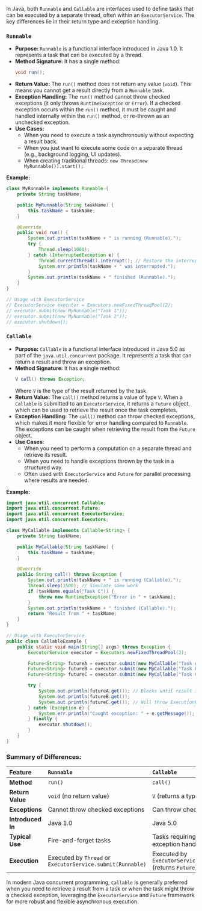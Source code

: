 In Java, both `Runnable` and `Callable` are interfaces used to define tasks that can be executed by a separate thread, often within an `ExecutorService`. The key differences lie in their return type and exception handling.

### `Runnable`

  * **Purpose:** `Runnable` is a functional interface introduced in Java 1.0. It represents a task that can be executed by a thread.
  * **Method Signature:** It has a single method:
    ```java
    void run();
    ```
  * **Return Value:** The `run()` method does not return any value (`void`). This means you cannot get a result directly from a `Runnable` task.
  * **Exception Handling:** The `run()` method cannot throw checked exceptions (it only throws `RuntimeException` or `Error`). If a checked exception occurs within the `run()` method, it must be caught and handled internally within the `run()` method, or re-thrown as an unchecked exception.
  * **Use Cases:**
      * When you need to execute a task asynchronously without expecting a result back.
      * When you just want to execute some code on a separate thread (e.g., background logging, UI updates).
      * When creating traditional threads: `new Thread(new MyRunnable()).start();`

**Example:**

```java
class MyRunnable implements Runnable {
    private String taskName;

    public MyRunnable(String taskName) {
        this.taskName = taskName;
    }

    @Override
    public void run() {
        System.out.println(taskName + " is running (Runnable).");
        try {
            Thread.sleep(1000);
        } catch (InterruptedException e) {
            Thread.currentThread().interrupt(); // Restore the interrupted status
            System.err.println(taskName + " was interrupted.");
        }
        System.out.println(taskName + " finished (Runnable).");
    }
}

// Usage with ExecutorService
// ExecutorService executor = Executors.newFixedThreadPool(2);
// executor.submit(new MyRunnable("Task 1"));
// executor.submit(new MyRunnable("Task 2"));
// executor.shutdown();
```

### `Callable`

  * **Purpose:** `Callable` is a functional interface introduced in Java 5.0 as part of the `java.util.concurrent` package. It represents a task that can return a result and throw an exception.
  * **Method Signature:** It has a single method:
    ```java
    V call() throws Exception;
    ```
    Where `V` is the type of the result returned by the task.
  * **Return Value:** The `call()` method returns a value of type `V`. When a `Callable` is submitted to an `ExecutorService`, it returns a `Future` object, which can be used to retrieve the result once the task completes.
  * **Exception Handling:** The `call()` method can throw checked exceptions, which makes it more flexible for error handling compared to `Runnable`. The exceptions can be caught when retrieving the result from the `Future` object.
  * **Use Cases:**
      * When you need to perform a computation on a separate thread and retrieve its result.
      * When you need to handle exceptions thrown by the task in a structured way.
      * Often used with `ExecutorService` and `Future` for parallel processing where results are needed.

**Example:**

```java
import java.util.concurrent.Callable;
import java.util.concurrent.Future;
import java.util.concurrent.ExecutorService;
import java.util.concurrent.Executors;

class MyCallable implements Callable<String> {
    private String taskName;

    public MyCallable(String taskName) {
        this.taskName = taskName;
    }

    @Override
    public String call() throws Exception {
        System.out.println(taskName + " is running (Callable).");
        Thread.sleep(1500); // Simulate some work
        if (taskName.equals("Task C")) {
            throw new RuntimeException("Error in " + taskName);
        }
        System.out.println(taskName + " finished (Callable).");
        return "Result from " + taskName;
    }
}

// Usage with ExecutorService
public class CallableExample {
    public static void main(String[] args) throws Exception {
        ExecutorService executor = Executors.newFixedThreadPool(2);

        Future<String> futureA = executor.submit(new MyCallable("Task A"));
        Future<String> futureB = executor.submit(new MyCallable("Task B"));
        Future<String> futureC = executor.submit(new MyCallable("Task C")); // Will throw an exception

        try {
            System.out.println(futureA.get()); // Blocks until result is available
            System.out.println(futureB.get());
            System.out.println(futureC.get()); // Will throw ExecutionException due to RuntimeException in call()
        } catch (Exception e) {
            System.err.println("Caught exception: " + e.getMessage());
        } finally {
            executor.shutdown();
        }
    }
}
```

### Summary of Differences:

| Feature           | `Runnable`                   | `Callable`                           |
| :---------------- | :--------------------------- | :----------------------------------- |
| **Method** | `run()`                      | `call()`                             |
| **Return Value** | `void` (no return value)     | `V` (returns a typed result)         |
| **Exceptions** | Cannot throw checked exceptions | Can throw checked exceptions         |
| **Introduced In** | Java 1.0                     | Java 5.0                             |
| **Typical Use** | Fire-and-forget tasks        | Tasks requiring a result or specific exception handling |
| **Execution** | Executed by `Thread` or `ExecutorService.submit(Runnable)` | Executed by `ExecutorService.submit(Callable)` (returns `Future`) |

In modern Java concurrent programming, `Callable` is generally preferred when you need to retrieve a result from a task or when the task might throw a checked exception, leveraging the `ExecutorService` and `Future` framework for more robust and flexible asynchronous execution.